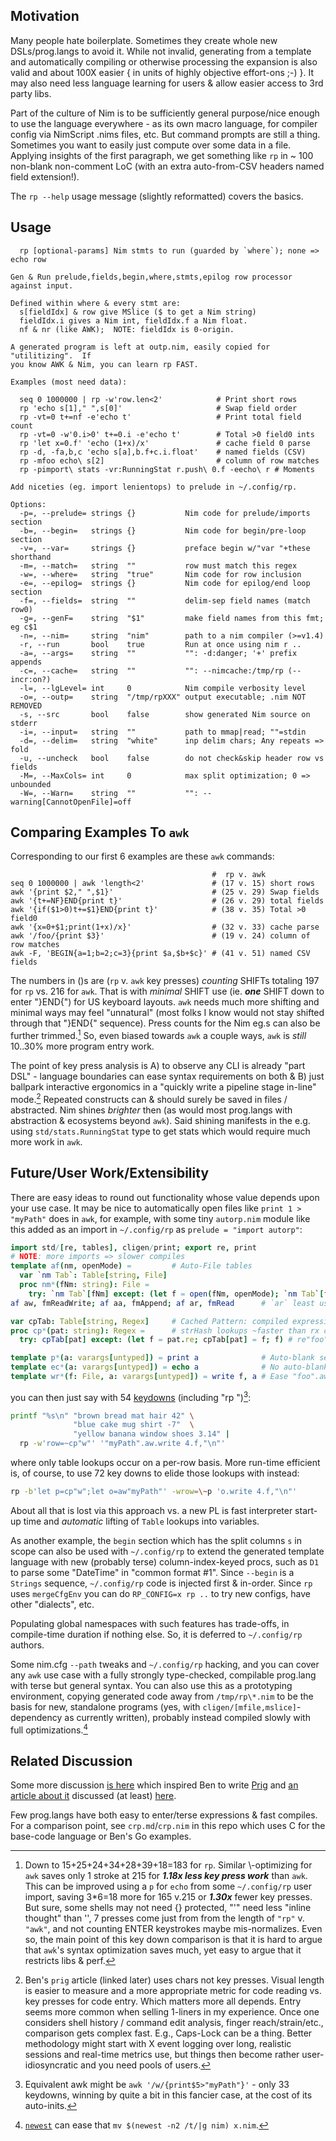 Motivation
----------
Many people hate boilerplate.  Sometimes they create whole new DSLs/prog.langs
to avoid it.  While not invalid, generating from a template and automatically
compiling or otherwise processing the expansion is also valid and about 100X
easier { in units of highly objective effort-ons ;-) }.  It may also need less
language learning for users & allow easier access to 3rd party libs.

Part of the culture of Nim is to be sufficiently general purpose/nice enough to
use the language everywhere - as its own macro language, for compiler config via
NimScript .nims files, etc.  But command prompts are still a thing.  Sometimes
you want to easily just compute over some data in a file.  Applying insights of
the first paragraph, we get something like `rp` in ~ 100 non-blank non-comment
LoC (with an extra auto-from-CSV headers named field extension!).

The `rp --help` usage message (slightly reformatted) covers the basics.

Usage
-----
```
  rp [optional-params] Nim stmts to run (guarded by `where`); none => echo row

Gen & Run prelude,fields,begin,where,stmts,epilog row processor against input.

Defined within where & every stmt are:
  s[fieldIdx] & row give MSlice ($ to get a Nim string)
  fieldIdx.i gives a Nim int, fieldIdx.f a Nim float.
  nf & nr (like AWK);  NOTE: fieldIdx is 0-origin.

A generated program is left at outp.nim, easily copied for "utilitizing".  If
you know AWK & Nim, you can learn rp FAST.

Examples (most need data):

  seq 0 1000000 | rp -w'row.len<2'            # Print short rows
  rp 'echo s[1]," ",s[0]'                     # Swap field order
  rp -vt=0 t+=nf -e'echo t'                   # Print total field count
  rp -vt=0 -w'0.i>0' t+=0.i -e'echo t'        # Total >0 field0 ints
  rp 'let x=0.f' 'echo (1+x)/x'               # cache field 0 parse
  rp -d, -fa,b,c 'echo s[a],b.f+c.i.float'    # named fields (CSV)
  rp -mfoo echo\ s[2]                         # column of row matches
  rp -pimport\ stats -vr:RunningStat r.push\ 0.f -eecho\ r # Moments

Add niceties (eg. import lenientops) to prelude in ~/.config/rp.

Options:
  -p=, --prelude= strings {}           Nim code for prelude/imports section
  -b=, --begin=   strings {}           Nim code for begin/pre-loop section
  -v=, --var=     strings {}           preface begin w/"var "+these shorthand
  -m=, --match=   string  ""           row must match this regex
  -w=, --where=   string  "true"       Nim code for row inclusion
  -e=, --epilog=  strings {}           Nim code for epilog/end loop section
  -f=, --fields=  string  ""           delim-sep field names (match row0)
  -g=, --genF=    string  "$1"         make field names from this fmt; eg c$1
  -n=, --nim=     string  "nim"        path to a nim compiler (>=v1.4)
  -r, --run       bool    true         Run at once using nim r ..
  -a=, --args=    string  ""           "": -d:danger; '+' prefix appends
  -c=, --cache=   string  ""           "": --nimcache:/tmp/rp (--incr:on?)
  -l=, --lgLevel= int     0            Nim compile verbosity level
  -o=, --outp=    string  "/tmp/rpXXX" output executable; .nim NOT REMOVED
  -s, --src       bool    false        show generated Nim source on stderr
  -i=, --input=   string  ""           path to mmap|read; ""=stdin
  -d=, --delim=   string  "white"      inp delim chars; Any repeats => fold
  -u, --uncheck   bool    false        do not check&skip header row vs fields
  -M=, --MaxCols= int     0            max split optimization; 0 => unbounded
  -W=, --Warn=    string  ""           "": --warning[CannotOpenFile]=off
```

Comparing Examples To `awk`
---------------------------
Corresponding to our first 6 examples are these `awk` commands:
```
                                             #  rp v. awk
seq 0 1000000 | awk 'length<2'               # (17 v. 15) short rows
awk '{print $2," ",$1}'                      # (25 v. 29) Swap fields
awk '{t+=NF}END{print t}'                    # (26 v. 29) total fields
awk '{if($1>0)t+=$1}END{print t}'            # (38 v. 35) Total >0 field0
awk '{x=0+$1;print(1+x)/x}'                  # (32 v. 33) cache parse
awk '/foo/{print $3}'                        # (19 v. 24) column of row matches
awk -F, 'BEGIN{a=1;b=2;c=3}{print $a,$b+$c}' # (41 v. 51) named CSV fields
```
The numbers in ()s are (`rp` v. `awk` key presses) *counting* SHIFTs totaling
197 for `rp` vs. 216 for `awk`.  That is with *minimal* SHIFT use (ie. ***one***
SHIFT down to enter "}END{") for US keyboard layouts.  `awk` needs much more
shifting and minimal ways may feel "unnatural" (most folks I know would not
stay shifted through that "}END{" sequence).  Press counts for the Nim eg.s can
also be further trimmed.[^1]  So, even biased towards `awk` a couple ways, `awk`
is *still* 10..30% more program entry work.

The point of key press analysis is A) to observe any CLI is already "part DSL" -
language boundaries can ease syntax requirements on both & B) just ballpark
interactive ergonomics in a "quickly write a pipeline stage in-line" mode.[^2]
Repeated constructs can & should surely be saved in files / abstracted.  Nim
shines *brighter* then (as would most prog.langs with abstraction & ecosystems
beyond `awk`).  Said shining manifests in the e.g. using `std/stats.RunningStat`
type to get stats which would require much more work in `awk`.

Future/User Work/Extensibility
------------------------------
There are easy ideas to round out functionality whose value depends upon your
use case.  It may be nice to automatically open files like `print 1 > "myPath"`
does in `awk`, for example, with some tiny `autorp.nim` module like this added
as an import in `~/.config/rp` as `prelude = "import autorp"`:
```Nim
import std/[re, tables], cligen/print; export re, print
# NOTE: more imports => slower compiles
template af(nm, openMode) =         # Auto-File tables
  var `nm Tab`: Table[string, File]
  proc nm*(fNm: string): File =
    try: `nm Tab`[fNm] except: (let f = open(fNm, openMode); `nm Tab`[fNm]=f; f)
af aw, fmReadWrite; af aa, fmAppend; af ar, fmRead      # `ar` least useful here

var cpTab: Table[string, Regex]     # Cached Pattern: compiled expression
proc cp*(pat: string): Regex =      # strHash lookups ~faster than rx compiles
  try: cpTab[pat] except: (let f = pat.re; cpTab[pat] = f; f) # re"foo"->cp"foo"

template p*(a: varargs[untyped]) = print a              # Auto-blank seps
template ec*(a: varargs[untyped]) = echo a              # No auto-blank seps
template wr*(f: File, a: varargs[untyped]) = write f, a # Ease "foo".aw.wr bar
```
you can then just say with 54 [keydowns](keydowns.md) (including "rp ")[^3]:
```sh
printf "%s\n" "brown bread mat hair 42" \
              "blue cake mug shirt -7"  \
              "yellow banana window shoes 3.14" |
  rp -w'row=~cp"w"' '"myPath".aw.write 4.f,"\n"'
```
where only table lookups occur on a per-row basis.  More run-time efficient is,
of course, to use 72 key downs to elide those lookups with instead:
```sh
rp -b'let p=cp"w";let o=aw"myPath"' -wrow=\~p 'o.write 4.f,"\n"'
```
About all that is lost via this approach vs. a new PL is fast interpreter
start-up time and *automatic* lifting of `Table` lookups into variables.

As another example, the `begin` section which has the split columns `s` in scope
can also be used with `~/.config/rp` to extend the generated template language
with new (probably terse) column-index-keyed procs, such as `D1` to parse some
"DateTime" in "common format #1".  Since `--begin` is a `Strings` sequence,
`~/.config/rp` code is injected first & in-order.  Since `rp` uses `mergeCfgEnv`
you can do `RP_CONFIG=x rp ..` to try new configs, have other "dialects", etc.

Populating global namespaces with such features has trade-offs, in compile-time
duration if nothing else.  So, it is deferred to `~/.config/rp` authors.

Some nim.cfg `--path` tweaks and `~/.config/rp` hacking, and you can cover any
`awk` use case with a fully strongly type-checked, compilable prog.lang with
terse but general syntax.  You can also use this as a prototyping environment,
copying generated code away from `/tmp/rp\*.nim` to be the basis for new,
standalone programs (yes, with `cligen/[mfile,mslice]`-dependency as currently
written), probably instead compiled slowly with full optimizations.[^4]

Related Discussion
------------------
Some more discussion [is here](https://news.ycombinator.com/item?id=30190436)
which inspired Ben to write [Prig](https://github.com/benhoyt/prig/) and [an
article about it](https://benhoyt.com/writings/prig/) discussed (at least)
[here](https://news.ycombinator.com/item?id=30498735).

Few prog.langs have both easy to enter/terse expressions & fast compiles.  For a
comparison point, see `crp.md`/`crp.nim` in this repo which uses C for the
base-code language or Ben's Go examples.

[^1]: Down to 15+25+24+34+28+39+18=183 for `rp`. Similar \\-optimizing for `awk`
saves only 1 stroke at 215 for ***1.18x less key press work*** than `awk`.  This
can be improved using a `p` for `echo` from some `~/.config/rp` user import,
saving 3\*6=18 more for 165 v.215 or ***1.30x*** fewer key presses.  But sure,
some shells may not need {} protected, "'" need less "inline thought" than '\',
7 presses come just from from the length of `"rp"` v.  `"awk"`, and not counting
ENTER keystrokes maybe mis-normalizes.  Even so, the main point of this key down
comparison is that it is hard to argue that `awk`'s syntax optimization saves
much, yet easy to argue that it restricts libs & perf.

[^2]: Ben's `prig` article (linked later) uses chars not key presses.  Visual
length is easier to measure and a more appropriate metric for code reading vs.
key presses for code entry.  Which matters more all depends.  Entry seems more
common when selling 1-liners in my experience.  Once one considers shell history
/ command edit analysis, finger reach/strain/etc., comparison gets complex fast.
E.g., Caps-Lock can be a thing.  Better methodology might start with X event
logging over long, realistic sessions and real-time metrics use, but things then
become rather user-idiosyncratic and you need pools of users.

[^3]: Equivalent awk might be `awk '/w/{print$5>"myPath"}'` - only 33 keydowns,
winning by quite a bit in this fancier case, at the cost of its auto-inits.

[^4]: [`newest`](newest.md) can ease that `mv $(newest -n2 /t/|g nim) x.nim`.
